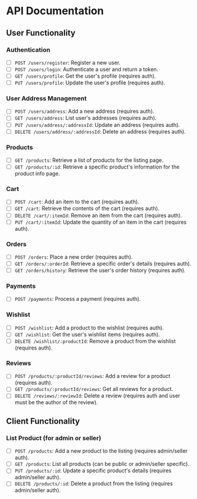 # API Documentation

## User Functionality

### Authentication
- [ ] `POST /users/register`: Register a new user.
- [ ] `POST /users/login`: Authenticate a user and return a token.
- [ ] `GET /users/profile`: Get the user's profile (requires auth).
- [ ] `PUT /users/profile`: Update the user's profile (requires auth).

### User Address Management
- [ ] `POST /users/address`: Add a new address (requires auth).
- [ ] `GET /users/address`: List user's addresses (requires auth).
- [ ] `PUT /users/address/:addressId`: Update an address (requires auth).
- [ ] `DELETE /users/address/:addressId`: Delete an address (requires auth).

### Products
- [ ] `GET /products`: Retrieve a list of products for the listing page.
- [ ] `GET /products/:id`: Retrieve a specific product's information for the product info page.

### Cart
- [ ] `POST /cart`: Add an item to the cart (requires auth).
- [ ] `GET /cart`: Retrieve the contents of the cart (requires auth).
- [ ] `DELETE /cart/:itemId`: Remove an item from the cart (requires auth).
- [ ] `PUT /cart/:itemId`: Update the quantity of an item in the cart (requires auth).

### Orders
- [ ] `POST /orders`: Place a new order (requires auth).
- [ ] `GET /orders/:orderId`: Retrieve a specific order's details (requires auth).
- [ ] `GET /orders/history`: Retrieve the user's order history (requires auth).

### Payments
- [ ] `POST /payments`: Process a payment (requires auth).

### Wishlist
- [ ] `POST /wishlist`: Add a product to the wishlist (requires auth).
- [ ] `GET /wishlist`: Get the user's wishlist items (requires auth).
- [ ] `DELETE /wishlist/:productId`: Remove a product from the wishlist (requires auth).

### Reviews
- [ ] `POST /products/:productId/reviews`: Add a review for a product (requires auth).
- [ ] `GET /products/:productId/reviews`: Get all reviews for a product.
- [ ] `DELETE /reviews/:reviewId`: Delete a review (requires auth and user must be the author of the review).

## Client Functionality

### List Product (for admin or seller)
- [ ] `POST /products`: Add a new product to the listing (requires admin/seller auth).
- [ ] `GET /products`: List all products (can be public or admin/seller specific).
- [ ] `PUT /products/:id`: Update a specific product's details (requires admin/seller auth).
- [ ] `DELETE /products/:id`: Delete a product from the listing (requires admin/seller auth).
